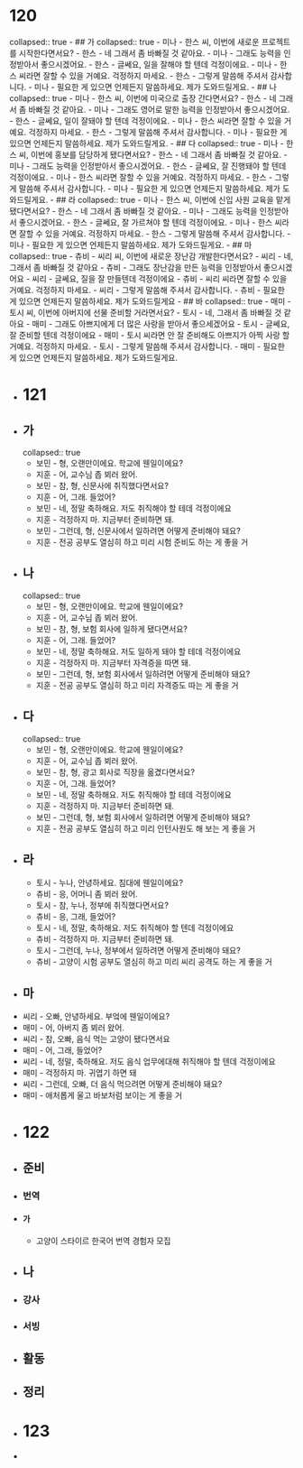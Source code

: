 # 120
collapsed:: true
	- ## 가
	  collapsed:: true
		- 미나 - 한스 씨, 이번에 새로운 프로젝트를 시작한다면서요?
		- 한스 - 네 그래서 좀 바빠질 것 같아요.
		- 미나 - 그래도 능력을 인정받아서 좋으시겠어요.
		- 한스 - 글쎄요, 일을 잘해야 할 텐데 걱정이에요.
		- 미나 - 한스 씨라면 잘할 수 있을 거예요. 걱정하지 마세요.
		- 한스 - 그렇게 말씀해 주셔서 감사합니다.
		- 미나 - 필요한 게 있으면 언제든지 말씀하세요. 제가 도와드릴게요.
	- ## 나
	  collapsed:: true
		- 미나 - 한스 씨, 이번에 미국으로 출장 간다면서요?
		- 한스 - 네 그래서 좀 바빠질 것 같아요.
		- 미나 - 그래도 영어로 말한 능력을 인정받아서 좋으시겠어요.
		- 한스 - 글쎄요, 일이 잘돼야 할 텐데 걱정이에요.
		- 미나 - 한스 씨라면 잘할 수 있을 거예요. 걱정하지 마세요.
		- 한스 - 그렇게 말씀해 주셔서 감사합니다.
		- 미나 - 필요한 게 있으면 언제든지 말씀하세요. 제가 도와드릴게요.
	- ## 다
	  collapsed:: true
		- 미나 - 한스 씨, 이번에 홍보를 담당하게 됐다면서요?
		- 한스 - 네 그래서 좀 바빠질 것 같아요.
		- 미나 - 그래도 능력을 인정받아서 좋으시겠어요.
		- 한스 - 글쎄요, 잘 진행돼야 할 텐데 걱정이에요.
		- 미나 - 한스 씨라면 잘할 수 있을 거예요. 걱정하지 마세요.
		- 한스 - 그렇게 말씀해 주셔서 감사합니다.
		- 미나 - 필요한 게 있으면 언제든지 말씀하세요. 제가 도와드릴게요.
	- ## 라
	  collapsed:: true
		- 미나 - 한스 씨, 이번에 신입 사원 교육을 맡게 됐다면서요?
		- 한스 - 네 그래서 좀 바빠질 것 같아요.
		- 미나 - 그래도 능력을 인정받아서 좋으시겠어요.
		- 한스 - 글쎄요, 잘 가르쳐야 할 텐데 걱정이에요.
		- 미나 - 한스 씨라면 잘할 수 있을 거예요. 걱정하지 마세요.
		- 한스 - 그렇게 말씀해 주셔서 감사합니다.
		- 미나 - 필요한 게 있으면 언제든지 말씀하세요. 제가 도와드릴게요.
	- ## 마
	  collapsed:: true
		- 츄비 - 씨리 씨, 이번에 새로운 장난감 개발한다면서요?
		- 씨리 - 네, 그래서 좀 바빠질 것 같아요
		- 츄비 - 그래도 장난감을 만든 능력을 인정받아서 좋으시겠어요
		- 씨리 - 글쎄요, 질을 잘 만들텐데 걱정이에요
		- 츄비 - 씨리 씨라면 잘할 수 있을 거예요. 걱정하지 마세요.
		- 씨리 - 그렇게 말씀해 주셔서 감사합니다.
		- 츄비 - 필요한 게 있으면 언제든지 말씀하세요. 제가 도와드릴게요
	- ## 바
	  collapsed:: true
		- 매미 - 토시 씨, 이번에 아버지에 선물 준비할 거라면서요?
		- 토시 - 네, 그래서 좀 바빠질 것 같아요
		- 매미 - 그래도 아쁘지에게 더 많은 사랑을 받아서 좋으세겠어요
		- 토시 - 글쎄요, 잘 준비할 텐데 걱정이에요
		- 매미 - 토시 씨라면 안 잘 준비해도 아쁘지가 아찍 사랑 할 거예요. 걱정하지 마세요.
		- 토시 - 그렇게 말씀해 주셔서 감사합니다.
		- 매미 - 필요한 게 있으면 언제든지 말씀하세요. 제가 도와드릴게요.
- # 121
- ## 가
  collapsed:: true
	- 보민 - 형, 오랜만이에요. 학교에 웬일이에요?
	- 지훈 - 어, 교수님 좁 뵈러 왔어.
	- 보민 - 참, 형, 신문사에 취직했다면서요?
	- 지훈 - 어, 그래. 들었어?
	- 보민 - 네, 정말 축하해요. 저도 취직해야 할 테데 걱정이에요
	- 지훈 - 걱정하지 마.  지금부터 준비하면 돼.
	- 보민 - 그런데, 형, 신문사에서 일하려면 어떻게 준비해야 돼요?
	- 지훈 - 전공 공부도 열심히 하고 미리 시험 준비도 하는 게 좋을 거
- ## 나
  collapsed:: true
	- 보민 - 형, 오랜만이에요. 학교에 웬일이에요?
	- 지훈 - 어, 교수님 좁 뵈러 왔어.
	- 보민 - 참, 형, 보험 회사에 일하게 됐다면서요?
	- 지훈 - 어, 그래. 들었어?
	- 보민 - 네, 정말 축하해요. 저도 일하게 돼야 할 테데 걱정이에요
	- 지훈 - 걱정하지 마.  지금부터 자격증을 따면 돼.
	- 보민 - 그런데, 형, 보험 회사에서 일하려면 어떻게 준비해야 돼요?
	- 지훈 - 전공 공부도 열심히 하고 미리 자격증도 따는 게 좋을 거
- ## 다
  collapsed:: true
	- 보민 - 형, 오랜만이에요. 학교에 웬일이에요?
	- 지훈 - 어, 교수님 좁 뵈러 왔어.
	- 보민 - 참, 형, 광고 회사로 직장을 옮겼다면서요?
	- 지훈 - 어, 그래. 들었어?
	- 보민 - 네, 정말 축하해요. 저도 취직해야 할 테데 걱정이에요
	- 지훈 - 걱정하지 마.  지금부터 준비하면 돼.
	- 보민 - 그런데, 형, 보험 회사에서 일하려면 어떻게 준비해야 돼요?
	- 지훈 - 전공 공부도 열심히 하고 미리 인턴사원도 해 보는 게 좋을 거
- ## 라
	- 토시 - 누나, 안녕하세요. 침대에 웬일이에요?
	- 츄비 - 응, 어머니 좀 뵈러 왔어.
	- 토시 - 참, 누나, 정부에 취직했다면서요?
	- 츄비 - 응, 그래, 들었어?
	- 토시 - 네, 정말, 축하해요. 저도 취직해야 할 텐데 걱정이에요
	- 츄비 - 걱정하지 마. 지금부터 준비하면 돼.
	- 토시 - 그런데, 누나, 정부에서 일하려면 어떻게 준비해야 돼요?
	- 츄비 - 고양이 시험 공부도 열심히 하고 미리 씨리 공격도 하는 게 좋을 거
- ## 마
- 씨리 - 오빠, 안녕하세요. 부엌에 웬일이에요?
- 매미 - 어, 아버지 좀 뵈러 왔어.
- 씨리 - 참, 오빠,  음식 먹는 고양이 됐다면서요
- 매미 - 어, 그래, 들었어?
- 씨리 - 네, 정말, 축하해요. 저도 음식 업무에대해 취직해야 할 텐데 걱정이에요
- 매미 - 걱정하지 마. 귀엽기 하면 돼
- 씨리 - 그런데, 오빠, 더 음식 먹으려면 어떻게 준비해야 돼요?
- 매미 - 애처롭게 울고 바보처럼 보이는 게 좋을 거
- # 122
- ## 준비
- ### 번역
- #### 가
	- 고양이 스타이르 한국어 번역 경험자 모집
- 나
	-
- ### 강사
- ### 서빙
- ## 활동
- ## 정리
- # 123
-